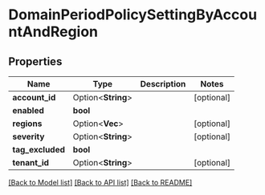 # DomainPeriodPolicySettingByAccountAndRegion

## Properties

Name | Type | Description | Notes
------------ | ------------- | ------------- | -------------
**account_id** | Option<**String**> |  | [optional]
**enabled** | **bool** |  |
**regions** | Option<**Vec<String>**> |  | [optional]
**severity** | Option<**String**> |  | [optional]
**tag_excluded** | **bool** |  |
**tenant_id** | Option<**String**> |  | [optional]

[[Back to Model list]](../README.md#documentation-for-models) [[Back to API list]](../README.md#documentation-for-api-endpoints) [[Back to README]](../README.md)
